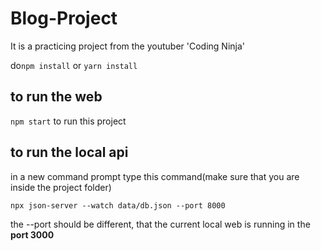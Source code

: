 # Blog-Project
It is a practicing project from the youtuber 'Coding Ninja'

do```npm install``` or ```yarn install```

## to run the web

``` npm start ``` to run this project 

## to run the local api

in a new command prompt type this command(make sure that you are inside the project folder)

```npx json-server --watch data/db.json --port 8000```

the --port should be different, that the current local web is running in the **port 3000**
